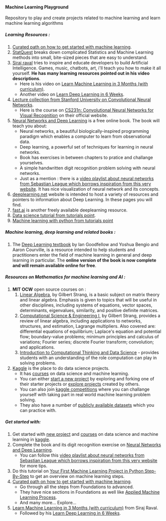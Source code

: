 #### Machine Learning Playground
Repository to play and create projects related to machine learning and learn machine learning algorithms

##### Learning Resources :
1. [Curated path on how to get started with machine learning](https://machinelearningmastery.com/start-here/).
2. [StatQuest](https://www.youtube.com/user/joshstarmer) breaks down complicated Statistics and Machine Learning methods into small, bite-sized pieces that are easy to understand.
3. [Siraj raval](https://www.youtube.com/channel/UCWN3xxRkmTPmbKwht9FuE5A/about) tries to inspire and educate developers to build Artificial Intelligence. Games, music, chatbots, art, i'll teach you how to make it all yourself. **He has many learning resources pointed out in his video descriptions**.
    - Here is his video on [Learn Machine Learning in 3 Months (with curriculum)](https://www.youtube.com/watch?v=Cr6VqTRO1v0).
    - Another video on [Learn Deep Learning in 6 Weeks](https://www.youtube.com/watch?v=_qjNH1rDLm0).
4. [Lecture collection from Stanford University on Convolutional Neural Networks](https://www.youtube.com/watch?v=vT1JzLTH4G4&list=PL3FW7Lu3i5JvHM8ljYj-zLfQRF3EO8sYv).
    - Here is the course on [CS231n: Convolutional Neural Networks for Visual Recognition](http://cs231n.stanford.edu/) on their official website.
5. [Neural Networks and Deep Learning](http://neuralnetworksanddeeplearning.com/) is a free online book. The book will teach you about:
    - Neural networks, a beautiful biologically-inspired programming paradigm which enables a computer to learn from observational data.
    - Deep learning, a powerful set of techniques for learning in neural networks.
    - Book has exercises in between chapters to pratice and challange yourselves.
    - A simple handwritten digit recognition problem solving with neural networks.
    - Just as a mention : there is a [video playlist about neural networks from Sebastian League which borrows inspiration from this very website](https://www.youtube.com/playlist?list=PLFt_AvWsXl0frsCrmv4fKfZ2OQIwoUuYO). It has nice visualization of neural network and its concepts.  
6. [deeplearning.net](http://deeplearning.net/) website is intended to host a variety of resources and pointers to information about Deep Learning. In these pages you will find.
7. [fast.ai](https://www.fast.ai/) is another freely available deeplearning resource.
8. [Data science tutorial from tutorials point](https://www.tutorialspoint.com/python/python_data_science.htm).
9. [Machine learning with python from tutorials point](https://www.tutorialspoint.com/machine_learning_with_python/index.htm) 

##### Machine learning, deep learning and related books :
1. The [Deep Learning textbook](https://www.deeplearningbook.org/) by Ian Goodfellow and Yoshua Bengio and Aaron Courville, is a resource intended to help students and practitioners enter the field of machine learning in general and deep learning in particular. The **online version of the book is now complete and will remain available online for free**. 


##### Resources on Mathematics for machine learning and AI :
1. **MIT OCW** open source courses on :
    1. [Linear Algebra](https://www.youtube.com/playlist?list=PLE7DDD91010BC51F8), by Gilbert Strang, is a basic subject on matrix theory and linear algebra. Emphasis is given to topics that will be useful in other disciplines, including systems of equations, vector spaces, determinants, eigenvalues, similarity, and positive definite matrices.
    2. [Computational Science & Engineering I](https://www.youtube.com/playlist?list=PLF706B428FB7BD52C), by Gilbert Strang, provides a review of linear algebra, including applications to networks, structures, and estimation, Lagrange multipliers. Also covered are: differential equations of equilibrium; Laplace's equation and potential flow; boundary-value problems; minimum principles and calculus of variations; Fourier series; discrete Fourier transform; convolution; and applications.
    3. [Introduction to Computational Thinking and Data Science](https://www.youtube.com/playlist?list=PLUl4u3cNGP619EG1wp0kT-7rDE_Az5TNd) - provides students with an understanding of the role computation can play in solving problems.
2. [Kaggle](https://www.kaggle.com/) is the place to do data science projects.
    - It has [courses](https://www.kaggle.com/learn/overview) on data science and machine learning.
    - You can either [start a new project](https://www.kaggle.com/new-project) by exploring and forking one of their starter projects or [explore projects](https://www.kaggle.com/explore-projects) created by others.
    - You can also join [kaggle competitions](https://www.kaggle.com/challenge-yourself) where you can challange yourself with taking part in real world machine learning problem solving.
    - They also have a number of [publicly available datasets](https://www.kaggle.com/datasets) which you can practice with.
    

##### Get started with:
1. Get started with [new project](https://www.kaggle.com/new-project) and [courses](https://www.kaggle.com/learn/overview) on data science and machine learning in [kaggle](https://www.kaggle.com/).
2. Complete the book and its digit recognition exercise on [Neural Networks and Deep Learning](http://neuralnetworksanddeeplearning.com/).
    - You can follow this [video playlist about neural networks from Sebastian League which borrows inspiration from this very website](https://www.youtube.com/playlist?list=PLFt_AvWsXl0frsCrmv4fKfZ2OQIwoUuYO) for more tips.
3. Do this tutorial on [Your First Machine Learning Project in Python Step-By-Step](https://machinelearningmastery.com/machine-learning-in-python-step-by-step/) to get an overview on machine learning steps.
4. [Curated path on how to get started with machine learning](https://machinelearningmastery.com/start-here/).
    - Go through all the steps from Foundations to advanced.
    - They have nice sections in Foundations as well like [Applied Machine Learning Process](https://machinelearningmastery.com/start-here/#process).
    - And many more... Explore...
5. [Learn Machine Learning in 3 Months (with curriculum)](https://www.youtube.com/watch?v=Cr6VqTRO1v0) from Siraj Raval.
    - Followed by his [Learn Deep Learning in 6 Weeks](https://www.youtube.com/watch?v=_qjNH1rDLm0).
